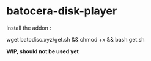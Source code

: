 # batocera-disk-player
Install the addon :

wget batodisc.xyz/get.sh && chmod +x && bash get.sh


**WIP, should not be used yet**
